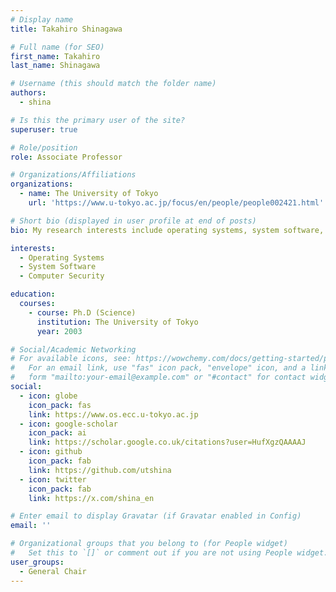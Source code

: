 ```yaml
---
# Display name
title: Takahiro Shinagawa

# Full name (for SEO)
first_name: Takahiro
last_name: Shinagawa

# Username (this should match the folder name)
authors:
  - shina

# Is this the primary user of the site?
superuser: true

# Role/position
role: Associate Professor

# Organizations/Affiliations
organizations:
  - name: The University of Tokyo
    url: 'https://www.u-tokyo.ac.jp/focus/en/people/people002421.html'

# Short bio (displayed in user profile at end of posts)
bio: My research interests include operating systems, system software, and computer security

interests:
  - Operating Systems
  - System Software
  - Computer Security

education:
  courses:
    - course: Ph.D (Science)
      institution: The University of Tokyo
      year: 2003

# Social/Academic Networking
# For available icons, see: https://wowchemy.com/docs/getting-started/page-builder/#icons
#   For an email link, use "fas" icon pack, "envelope" icon, and a link in the
#   form "mailto:your-email@example.com" or "#contact" for contact widget.
social:
  - icon: globe
    icon_pack: fas
    link: https://www.os.ecc.u-tokyo.ac.jp
  - icon: google-scholar
    icon_pack: ai
    link: https://scholar.google.co.uk/citations?user=HufXgzQAAAAJ
  - icon: github
    icon_pack: fab
    link: https://github.com/utshina
  - icon: twitter
    icon_pack: fab
    link: https://x.com/shina_en

# Enter email to display Gravatar (if Gravatar enabled in Config)
email: ''

# Organizational groups that you belong to (for People widget)
#   Set this to `[]` or comment out if you are not using People widget.
user_groups:
  - General Chair
---
```

